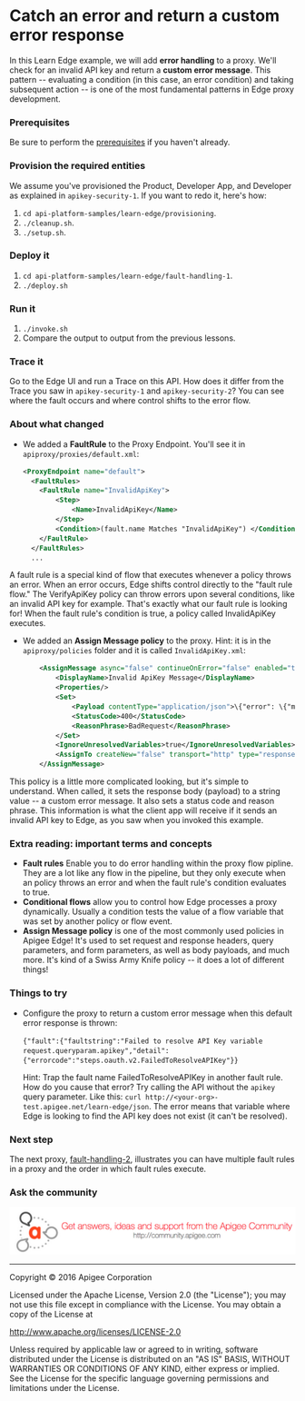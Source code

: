 # Catch an error and return a custom error response

In this Learn Edge example, we will add **error handling** to a proxy. We'll check for an invalid API key and return a **custom error message**. This pattern -- evaluating a condition (in this case, an error condition) and taking subsequent action -- is one of the most fundamental patterns in Edge proxy development. 

### Prerequisites

Be sure to perform the [prerequisites](https://github.com/apigee/api-platform-samples/tree/master/learn-edge#prerequisites) if you haven't already.

### Provision the required entities

We assume you've provisioned the Product, Developer App, and Developer as explained in `apikey-security-1`. If you want to redo it, here's how:

1. `cd api-platform-samples/learn-edge/provisioning`.
2. `./cleanup.sh`.
3. `./setup.sh`.

### Deploy it

1. `cd api-platform-samples/learn-edge/fault-handling-1`.
2. `./deploy.sh`

### Run it 
1. `./invoke.sh`
4. Compare the output to output from the previous lessons. 

### Trace it

Go to the Edge UI and run a Trace on this API. How does it differ from the Trace you saw in `apikey-security-1` and `apikey-security-2`? You can see where the fault occurs and where control shifts to the error flow. 

### About what changed

* We added a **FaultRule** to the Proxy Endpoint. You'll see it in `apiproxy/proxies/default.xml`:

    ```xml
    <ProxyEndpoint name="default">
      <FaultRules>
        <FaultRule name="InvalidApiKey">
            <Step>
                <Name>InvalidApiKey</Name>
            </Step>
            <Condition>(fault.name Matches "InvalidApiKey") </Condition>
        </FaultRule>
      </FaultRules>
      ...
    ```

A fault rule is a special kind of flow that executes whenever a policy throws an error. When an error occurs, Edge shifts control directly to the "fault rule flow." The VerifyApiKey policy can throw errors upon several conditions, like an invalid API key for example. That's exactly what our fault rule is looking for! When the fault rule's condition is true, a policy called InvalidApiKey executes. 

* We added an **Assign Message policy** to the proxy. Hint: it is in the `apiproxy/policies` folder and it is called `InvalidApiKey.xml`:

    ```xml
        <AssignMessage async="false" continueOnError="false" enabled="true" name="InvalidApiKey">
            <DisplayName>Invalid ApiKey Message</DisplayName>
            <Properties/>
            <Set>
                <Payload contentType="application/json">\{"error": \{"message":"{fault.name}", "detail":"Please provide valid API key in the apikey query parameter.}} </Payload>
                <StatusCode>400</StatusCode>
                <ReasonPhrase>BadRequest</ReasonPhrase>
            </Set>
            <IgnoreUnresolvedVariables>true</IgnoreUnresolvedVariables>
            <AssignTo createNew="false" transport="http" type="response"/>
        </AssignMessage>
    ```


This policy is a little more complicated looking, but it's simple to understand. When called, it sets the response body (payload) to a string value -- a custom error message. It also sets a status code and reason phrase. This information is what the client app will receive if it sends an invalid API key to Edge, as you saw when you invoked this example.
 

### Extra reading: important terms and concepts

* **Fault rules** Enable you to do error handling within the proxy flow pipline. They are a lot like any flow in the pipeline, but they only execute when an policy throws an error and when the fault rule's condition evaluates to true. 
* **Conditional flows** allow you to control how Edge processes a proxy dynamically. Usually a condition tests the value of a flow variable that was set by another policy or flow event. 
* **Assign Message policy** is one of the most commonly used policies in Apigee Edge! It's used to set request and response headers, query parameters, and form parameters, as well as body payloads, and much more. It's kind of a Swiss Army Knife policy -- it does a lot of different things!

### Things to try

* Configure the proxy to return a custom error message when this default error response is thrown:

  `{"fault":{"faultstring":"Failed to resolve API Key variable request.queryparam.apikey","detail":{"errorcode":"steps.oauth.v2.FailedToResolveAPIKey"}}`

   Hint: Trap the fault name FailedToResolveAPIKey in another fault rule. How do you cause that error? Try calling the API without the `apikey` query parameter. Like this:  `curl http://<your-org>-test.apigee.net/learn-edge/json`. The error means that variable where Edge is looking to find the API key does not exist (it can't be resolved).


### Next step

The next proxy, [fault-handling-2](../fault-handling-2/README.md), illustrates you can have multiple fault rules in a proxy and the order in which fault rules execute.
   
### Ask the community

[![alt text](../../images/apigee-community.png "Apigee Community is a great place to ask questions and find answers about developing API proxies. ")](https://community.apigee.com?via=github)

---

Copyright © 2016 Apigee Corporation

Licensed under the Apache License, Version 2.0 (the "License"); you may not use
this file except in compliance with the License. You may obtain a copy
of the License at

http://www.apache.org/licenses/LICENSE-2.0

Unless required by applicable law or agreed to in writing, software
distributed under the License is distributed on an "AS IS" BASIS,
WITHOUT WARRANTIES OR CONDITIONS OF ANY KIND, either express or implied.
See the License for the specific language governing permissions and
limitations under the License.
